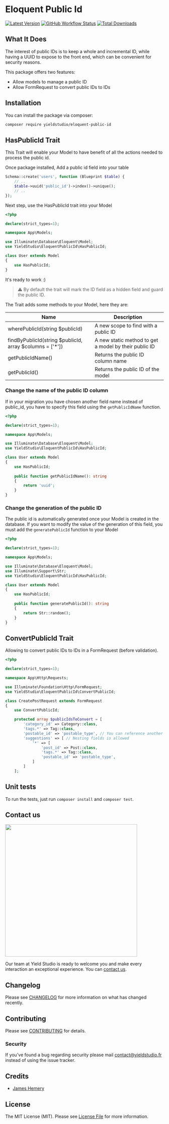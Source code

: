 # Eloquent Public Id

[![Latest Version](https://img.shields.io/github/release/yieldstudio/eloquent-public-id?style=flat-square)](https://github.com/yieldstudio/eloquent-public-id/releases)
[![GitHub Workflow Status](https://img.shields.io/github/workflow/status/yieldstudio/eloquent-public-id/tests.yml?branch=main&style=flat-square)](https://github.com/yieldstudio/eloquent-public-id/actions/workflows/tests.yml)
[![Total Downloads](https://img.shields.io/packagist/dt/yieldstudio/eloquent-public-id?style=flat-square)](https://packagist.org/packages/yieldstudio/eloquent-public-id)

## What It Does

The interest of public IDs is to keep a whole and incremental ID, while having a UUID to expose to the front end, which can be convenient for security reasons.

This package offers two features:

- Allow models to manage a public ID
- Allow FormRequest to convert public IDs to IDs

## Installation

You can install the package via composer:

```bash
composer require yieldstudio/eloquent-public-id
```

## HasPublicId Trait

This Trait will enable your Model to have benefit of all the actions needed to process the public id.

Once package installed, Add a public id field into your table

```php
Schema::create('users', function (Blueprint $table) {
    // ..
    $table->uuid('public_id')->index()->unique();
    // ..
});
```

Next step, use the HasPublicId trait into your Model

```php
<?php

declare(strict_types=1);

namespace App\Models;

use Illuminate\Database\Eloquent\Model;
use YieldStudio\EloquentPublicId\HasPublicId;

class User extends Model
{
    use HasPublicId;
}
```

It's ready to work :)

> ⚠️ By default the trait will mark the ID field as a hidden field and guard the public ID.

The Trait adds some methods to your Model, here they are:

| Name                                                     | Description                                           |
|----------------------------------------------------------|-------------------------------------------------------|
| wherePublicId(string $publicId)                          | A new scope to find with a public ID                  |
| findByPublicId(string $publicId, array $columns = ['*']) | A new static method to get a model by their public ID |
| getPublicIdName()                                        | Returns the public ID column name                     |
| getPublicId()                                            | Returns the public ID of the model                    |

### Change the name of the public ID column

If in your migration you have chosen another field name instead of public_id, you have to specify this field using the `getPublicIdName` function.

```php
<?php

declare(strict_types=1);

namespace App\Models;

use Illuminate\Database\Eloquent\Model;
use YieldStudio\EloquentPublicId\HasPublicId;

class User extends Model
{
    use HasPublicId;
    
    public function getPublicIdName(): string
    {
        return 'uuid';
    }
}
```

### Change the generation of the public ID

The public id is automatically generated once your Model is created in the database.
If you want to modify the value of the generation of this field, you must add the `generatePublicId` function to your Model

```php
<?php

declare(strict_types=1);

namespace App\Models;

use Illuminate\Database\Eloquent\Model;
use Illuminate\Support\Str;
use YieldStudio\EloquentPublicId\HasPublicId;

class User extends Model
{
    use HasPublicId;
    
    public function generatePublicId(): string
    {
        return Str::random();
    }
}
```

## ConvertPublicId Trait

Allowing to convert public IDs to IDs in a FormRequest (before validation).

```php
<?php

declare(strict_types=1);

namespace App\Http\Requests;

use Illuminate\Foundation\Http\FormRequest;
use YieldStudio\EloquentPublicId\ConvertPublicId;

class CreatePostRequest extends FormRequest
{
    use ConvertPublicId;

    protected array $publicIdsToConvert = [
        'category_id' => Category::class,
        'tags.*' => Tag::class,
        'postable_id' => 'postable_type', // You can reference another field as model class in case of morph relationship
        'suggestions' => [ // Nesting fields is allowed
            '*' => [
                'post_id' => Post::class,
                'tags.*' => Tag::class,
                'postable_id' => 'postable_type',
            ]
        ]
    ];
```

## Unit tests

To run the tests, just run `composer install` and `composer test`.

## Contact us

[<img src="https://github.com/user-attachments/assets/da9a38b2-fb3c-4581-957a-d3b520e32128" width="419px" />](https://www.yieldstudio.fr/contact)

Our team at Yield Studio is ready to welcome you and make every interaction an exceptional experience. You can [contact us](https://www.yieldstudio.fr/contact).

## Changelog

Please see [CHANGELOG](CHANGELOG.md) for more information on what has changed recently.

## Contributing

Please see [CONTRIBUTING](CONTRIBUTING.md) for details.

### Security

If you've found a bug regarding security please mail [contact@yieldstudio.fr](mailto:contact@yieldstudio.fr) instead of using the issue tracker.

## Credits

- [James Hemery](https://github.com/jameshemery)

## License

The MIT License (MIT). Please see [License File](LICENSE.md) for more information.

